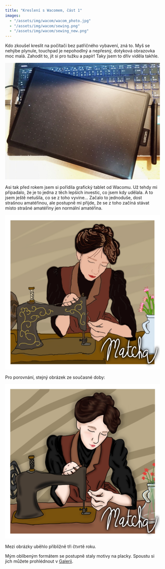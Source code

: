 ```yaml
---
title: "Kreslení s Wacomem, část 1"
images:
  - "/assets/img/wacom/wacom_photo.jpg"
  - "/assets/img/wacom/sewing.png"
  - "/assets/img/wacom/sewing_new.png"
---
```


Kdo zkoušel kreslit na počítači bez patřičného vybavení, zná to. Myš se nehýbe plynule, touchpad je nepohodlný a nepřesný, dotyková obrazovka moc malá. Zahodit to, jít si pro tužku a papír! Taky jsem to dřív viděla takhle. 

![Wacom v přirozeném prostředí](/assets/img/wacom/wacom_photo.jpg)

Asi tak před rokem jsem si pořídila grafický tablet od Wacomu. Už tehdy mi připadalo,
že je to jedna z těch lepších investic, co jsem kdy udělala. A to jsem ještě netušila, co se z toho vyvine...
Začalo to jednoduše, dost strašnou amatéřinou, ale postupně mi přijde, že se z toho začíná stávat místo strašné amatéřiny jen normální amatéřina. 

![Jeden z prvních obrázků, cca září 2023](/assets/img/wacom/sewing.png)

Pro porovnání, stejný obrázek ze současné doby: 

![Přepracovaná verze, červen 2024](/assets/img/wacom/sewing_new.png)

Mezi obrázky uběhlo přibližně tři čtvrtě roku. 

Mým oblíbeným formátem se postupně staly motivy na placky. Spoustu si jich můžete prohlédnout v [Galerii](/galerie/).
